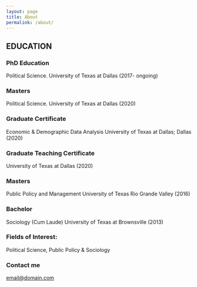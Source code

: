 ```yaml
---
layout: page
title: About
permalink: /about/
---
```


EDUCATION
---
### PhD Education
Political Science. University of Texas at Dallas (2017- ongoing)

### Masters
Political Science. University of Texas at Dallas (2020)

### Graduate Certificate
Economic & Demographic Data Analysis University of Texas at Dallas; Dallas (2020)

### Graduate Teaching Certificate
University of Texas at Dallas (2020)

### Masters
Public Policy and Management University of Texas Rio Grande Valley (2016)

### Bachelor
Sociology (Cum Laude) University of Texas at Brownsville (2013)

### Fields of Interest:
Political Science, Public Policy & Sociology



### Contact me

[email@domain.com](mailto:cxg172030@utdallas.edu)

